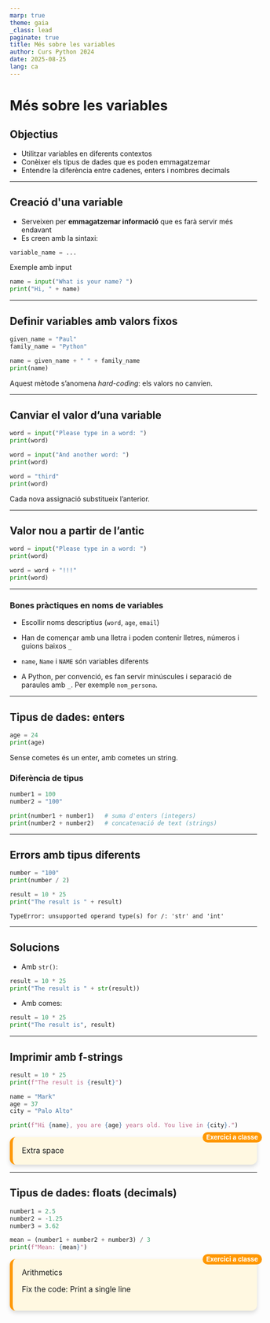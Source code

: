 ```yaml
---
marp: true
theme: gaia
_class: lead
paginate: true
title: Més sobre les variables
author: Curs Python 2024
date: 2025-08-25
lang: ca
---
```


<style>
.exercici-classe, .exercici-casa {
  position: relative;
  border-radius: 12px;
  background: #fff8e1;
  padding: 1.2em;
  margin: 1em 0;
  box-shadow: 0 4px 8px rgba(0,0,0,0.15);
  
  font-size: 1.1em;
}

.exercici-classe{
  border-left: 6px solid #ff9800;
}

.exercici-casa{
  border-left: 6px solid #d23d48;
}

/* Exercici a classe */
.exercici-classe::before {
  content: "Exercici a classe";
  position: absolute;
  top: -10px;
  right: -10px;
  background: #ff9800;   /* verd */
  color: white;
  padding: 0.2em 0.6em;
  border-radius: 12px;
  font-size: 0.85em;
  font-weight: bold;
}

/* Exercici a casa */
.exercici-casa::before {
  content: "Exercici a casa";
  position: absolute;
  top: -10px;
  right: -10px;
  background: #d23d48;   /* blau */
  color: white;
  padding: 0.2em 0.6em;
  border-radius: 12px;
  font-size: 0.85em;
  font-weight: bold;
}

section::after {
  content: attr(data-marpit-pagination) '/' attr(data-marpit-pagination-total);
}

</style>

# Més sobre les variables

## Objectius

- Utilitzar variables en diferents contextos
- Conèixer els tipus de dades que es poden emmagatzemar
- Entendre la diferència entre cadenes, enters i nombres decimals

---

## Creació d'una variable

- Serveixen per **emmagatzemar informació** que es farà servir més endavant
- Es creen amb la sintaxi:

```python
variable_name = ...
```

Exemple amb input

```python
name = input("What is your name? ")
print("Hi, " + name)
```

---

## Definir variables amb valors fixos

```python
given_name = "Paul"
family_name = "Python"

name = given_name + " " + family_name
print(name)
```

Aquest mètode s’anomena _hard-coding_: els valors no canvien.

---

## Canviar el valor d’una variable

```python
word = input("Please type in a word: ")
print(word)

word = input("And another word: ")
print(word)

word = "third"
print(word)
```

Cada nova assignació substitueix l’anterior.

---

## Valor nou a partir de l’antic

```python
word = input("Please type in a word: ")
print(word)

word = word + "!!!"
print(word)
```

---

### Bones pràctiques en noms de variables

- Escollir noms descriptius (`word`, `age`, `email`)

- Han de començar amb una lletra i poden contenir lletres, números i guions baixos `_`

- `name`, `Name` i `NAME` són variables diferents

- A Python, per convenció, es fan servir minúscules i separació de paraules amb `_`. Per exemple `nom_persona`.

---

## Tipus de dades: enters

```python
age = 24
print(age)
```

Sense cometes és un enter, amb cometes un string.

### Diferència de tipus

```python
number1 = 100
number2 = "100"

print(number1 + number1)   # suma d'enters (integers)
print(number2 + number2)   # concatenació de text (strings)
```

---

## Errors amb tipus diferents

```python
number = "100"
print(number / 2)
```

```python
result = 10 * 25
print("The result is " + result)
```

```text
TypeError: unsupported operand type(s) for /: 'str' and 'int'
```

---

## Solucions

- Amb `str()`:

```python
result = 10 * 25
print("The result is " + str(result))
```

- Amb comes:

```python
result = 10 * 25
print("The result is", result)
```

---

## Imprimir amb f-strings

```python
result = 10 * 25
print(f"The result is {result}")
```

```python
name = "Mark"
age = 37
city = "Palo Alto"

print(f"Hi {name}, you are {age} years old. You live in {city}.")
```

<div class="exercici-classe">
  Extra space
</div>

---

## Tipus de dades: floats (decimals)

```python
number1 = 2.5
number2 = -1.25
number3 = 3.62

mean = (number1 + number2 + number3) / 3
print(f"Mean: {mean}")
```

<div class="exercici-classe">
  Arithmetics

Fix the code: Print a single line

</div>
